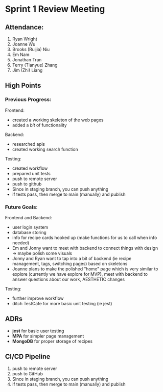 # Sprint 1 Review Meeting

## Attendance:
1. Ryan Wright
2. Joanne Wu
3. Brooks (Ruijia) Niu
4. Em Nam
5. Jonathan Tran
6. Terry (Tianyue) Zhang
7. Jim (Zhi) Liang

## High Points

### Previous Progress:

Frontend:
- created a working skeleton of the web pages
- added a *bit* of functionality

Backend:
- researched apis
- created working search function

Testing:
- created workflow
- prepared unit tests
- push to remote server
- push to github
- Since in staging branch, you can push anything
- if tests pass, then merge to main (manually) and publish

### Future Goals:

Frontend and Backend:
- user login system
- database storing
- info for recipe cards hooked up (make functions for us to call when info needed)
- Em and Jonny want to meet with backend to connect things with design -> maybe polish some visuals
- Jonny and Ryan want to tap into a bit of backend (ie recipe management, tags, switching pages) based on skeletons
- Joanne plans to make the polished "home" page which is very similar to explore (currently we have explore for MVP),  meet with backend to answer questions about our work, AESTHETIC changes

Testing:
- further improve workflow
- ditch TestCafe for more basic unit testing (ie jest)

## ADRs
- **jest** for basic user testing
- **MPA** for simpler page management
- **MongoDB** for proper storage of recipes

## CI/CD Pipeline
1. push to remote server
2. push to GitHub
3. Since in staging branch, you can push anything
4. if tests pass, then merge to main (manually) and publish
